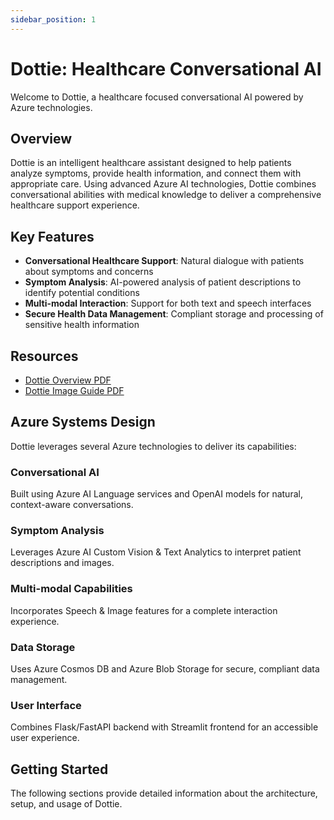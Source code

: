 ```yaml
---
sidebar_position: 1
---
```


# Dottie: Healthcare Conversational AI

Welcome to Dottie, a healthcare focused conversational AI powered by Azure technologies.

## Overview

Dottie is an intelligent healthcare assistant designed to help patients analyze symptoms, provide health information, and connect them with appropriate care. Using advanced Azure AI technologies, Dottie combines conversational abilities with medical knowledge to deliver a comprehensive healthcare support experience.

## Key Features

- **Conversational Healthcare Support**: Natural dialogue with patients about symptoms and concerns
- **Symptom Analysis**: AI-powered analysis of patient descriptions to identify potential conditions
- **Multi-modal Interaction**: Support for both text and speech interfaces
- **Secure Health Data Management**: Compliant storage and processing of sensitive health information

## Resources

- [Dottie Overview PDF](/pdfs/Dottie.pdf)
- [Dottie Image Guide PDF](/pdfs/Dottie_IMG.pdf)

## Azure Systems Design

Dottie leverages several Azure technologies to deliver its capabilities:

### Conversational AI
Built using Azure AI Language services and OpenAI models for natural, context-aware conversations.

### Symptom Analysis
Leverages Azure AI Custom Vision & Text Analytics to interpret patient descriptions and images.

### Multi-modal Capabilities 
Incorporates Speech & Image features for a complete interaction experience.

### Data Storage
Uses Azure Cosmos DB and Azure Blob Storage for secure, compliant data management.

### User Interface
Combines Flask/FastAPI backend with Streamlit frontend for an accessible user experience.

## Getting Started

The following sections provide detailed information about the architecture, setup, and usage of Dottie.
